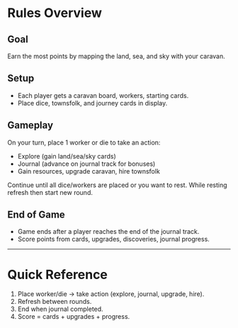 # Rules Overview

## Goal
Earn the most points by mapping the land, sea, and sky with your caravan.

## Setup
- Each player gets a caravan board, workers, starting cards.
- Place dice, townsfolk, and journey cards in display.

## Gameplay
On your turn, place 1 worker or die to take an action:
- Explore (gain land/sea/sky cards)
- Journal (advance on journal track for bonuses)
- Gain resources, upgrade caravan, hire townsfolk

Continue until all dice/workers are placed or you want to rest. While resting refresh then start new round.

## End of Game
- Game ends after a player reaches the end of the journal track.
- Score points from cards, upgrades, discoveries, journal progress.

---
# Quick Reference
1. Place worker/die → take action (explore, journal, upgrade, hire).
2. Refresh between rounds.
3. End when journal completed.
4. Score = cards + upgrades + progress.
